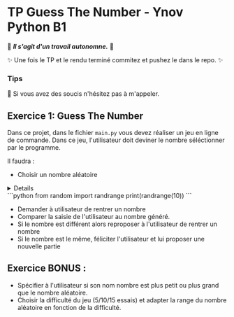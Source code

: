 # TP Guess The Number - Ynov Python B1

:see_no_evil: _**Il s'agit d'un travail autonomne.**_ :speak_no_evil:

:sparkles: Une fois le TP et le rendu terminé commitez et pushez le dans le repo. :sparkles:
  
### Tips   

:raising_hand: Si vous avez des soucis n'hésitez pas à m'appeler. 
 
 ## Exercice 1: Guess The Number
 
Dans ce projet, dans le fichier `main.py` vous devez réaliser un jeu en ligne de commande. 
Dans ce jeu, l'utilisateur doit deviner le nombre séléctionner par le programme.

Il faudra : 
- Choisir un nombre aléatoire
<summary>
  <details>Astuce : </details>
```python
  from random import randrange
  print(randrange(10))
```
</summary>

- Demander à utilisateur de rentrer un nombre
- Comparer la saisie de l'utilisateur au nombre généré. 
 - Si le nombre est différent alors reproposer à l'utilisateur de rentrer un nombre
 - Si le nombre est le même, féliciter l'utilisateur et lui proposer une nouvelle partie


## Exercice BONUS : 

- Spécifier à l'utilisateur si son nom nombre est plus petit ou plus grand que le nombre aléatoire. 
- Choisir la difficulté du jeu (5/10/15 essais) et adapter la range du nombre aléatoire en fonction de la difficulté.


